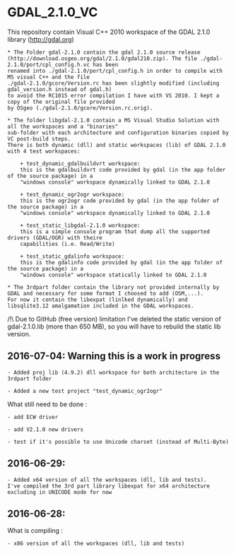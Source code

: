 # GDAL_2.1.0_VC
This repository contain Visual C++ 2010 workspace of the GDAL 2.1.0 library (http://gdal.org)

    * The Folder gdal-2.1.0 contain the gdal 2.1.0 source release 
	(http://download.osgeo.org/gdal/2.1.0/gdal210.zip). The file ./gdal-2.1.0/port/cpl_config.h.vc has been 
	renamed into ./gdal-2.1.0/port/cpl_config.h in order to compile with MS visual C++ and the file 
	./gdal-2.1.0/gcore/Version.rc has been slightly modified (including gdal_version.h instead of gdal.h)
	to avoid the RC1015 error compilation I have with VS 2010. I kept a copy of the original file provided
	by OSgeo (./gdal-2.1.0/gcore/Version.rc.orig).

	* The folder libgdal-2.1.0 contain a MS Visual Studio Solution with all the workspaces and a "binaries"
	sub-folder with each architecture and configuration binaries copied by VC post-build steps.
	There is both dynamic (dll) and static workspaces (lib) of GDAL 2.1.0 with 4 test workspaces:
	
		+ test_dynamic_gdalbuildvrt workspace:
		this is the gdalbuildvrt code provided by gdal (in the app folder of the source package) in a 
		"windows console" workspace dynamically linked to GDAL 2.1.0

		+ test_dynamic_ogr2ogr workspace:
		this is the ogr2ogr code provided by gdal (in the app folder of the source package) in a 
		"windows console" workspace dynamically linked to GDAL 2.1.0
	
		+ test_static_libgdal-2.1.0 workspace:
		this is a simple console program that dump all the supported drivers (GDAL/OGR) with theire 
		capabilities (i.e. Read/Write)
		
		+ test_static_gdalinfo workspace:
		this is the gdalinfo code provided by gdal (in the app folder of the source package) in a 
		"windows console" workspace statically linked to GDAL 2.1.0
	
	* The 3rdpart folder contain the library not provided internally by GDAL and necessary for some format I choosed to add (OSM,...).
	For now it contain the libexpat (linlked dynamically) and libsqlite3.12 amalgamation included in the GDAL workspaces.


/!\ Due to GitHub (free version) limitation I've deleted the static version of gdal-2.1.0.lib (more than 650 MB),
so you will have to rebuild the static lib version.
	

## 2016-07-04: Warning this is a work in progress	

    - Added proj lib (4.9.2) dll workspace for both architecture in the 3rdpart folder
	
	- Added a new test project "test_dynamic_ogr2ogr"

What still need to be done :

    - add ECW driver

	- add V2.1.0 new drivers
   
    - test if it's possible to use Unicode charset (instead of Multi-Byte)

 	
## 2016-06-29:

    - Added x64 version of all the workspaces (dll, lib and tests).
	I've compiled the 3rd part library libexpat for x64 architecture excluding in UNICODE mode for now
	
## 2016-06-28: 
What is compiling :

    - x86 version of all the workspaces (dll, lib and tests) 



